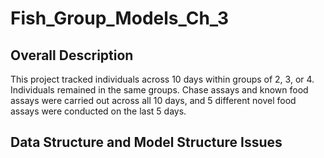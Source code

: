 # Fish_Group_Models_Ch_3

## Overall Description

This project tracked individuals across 10 days within groups of 2, 3, or 4. Individuals remained in the same groups. Chase assays and known food assays were carried out across all 10 days, and 5 different novel food assays were conducted on the last 5 days.

## Data Structure and Model Structure Issues


 